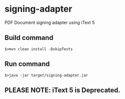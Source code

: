 # signing-adapter
PDF Document signing adapter using iText 5

## Build command
```
$>mvn clean install -DskipTests
```

## Run command
```
$>java -jar target/signing-adapter.jar
```


## PLEASE NOTE: iText 5 is Deprecated.